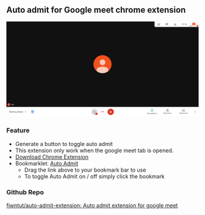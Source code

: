 ## Auto admit for Google meet chrome extension
![](screenshot.png)

### Feature
- Generate a button to toggle auto admit
- This extension only work when the google meet tab is opened.
- <a href="https://github.com/fjwntut/auto-admit-extension/raw/3de76482ef4f40ac7c8c38c10f2995debafb374a/AutoAdmit.crx" Download>Download Chrome Extension</a>
- Bookmarklet: <a href="javascript:button_added = document.getElementById('auto-admit-div');var toggle;if(button_added == null){    Initialize();}else{    Toggle();}function Initialize(){    var newdiv = document.createElement('div');    newdiv.id = 'auto-admit-div';    newdiv.style.display = 'none';    button_added = document.body.appendChild(newdiv);    Toggle();    setInterval(Update, 500);}function Update() {    if(toggle){        for (let element of document.getElementsByTagName('span')) {            if (element.innerHTML === 'Admit') {                console.log('There is someone waiting to join this meeting, automatically admitting them...');                element.click();            }        }    }}function Toggle(){    button_added.classList.toggle('on');    toggle = button_added.classList.contains('on');    alert('Auto admit turned '+(toggle?'on':'off'))}">Auto Admit</a> 
  - Drag the link above to your bookmark bar to use
  - To toggle Auto Admit on / off simply click the bookmark 
 
### Github Repo
[fjwntut/auto-admit-extension: Auto admit extension for google meet](https://github.com/fjwntut/auto-admit-extension)
